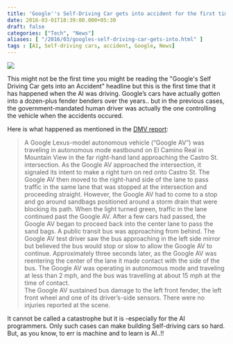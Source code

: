 ```yaml
---
title: 'Google''s Self-Driving Car gets into accident for the first time (when AI is driving)!'
date: 2016-03-01T18:39:00.000+05:30
draft: false
categories: ["Tech", "News"]
aliases: [ "/2016/03/googles-self-driving-car-gets-into.html" ]
tags : [AI, Self-driving cars, accident, Google, News]
---
```


[![](httpss://4.bp.blogspot.com/--EuNCSGRySM/VtWSjWErstI/AAAAAAAADLA/FDjhE5tVdE8/s640/GoogleLexus.png)](https://4.bp.blogspot.com/--EuNCSGRySM/VtWSjWErstI/AAAAAAAADLA/FDjhE5tVdE8/s1600/GoogleLexus.png)

  
This might not be the first time you might be reading the "Google's Self Driving Car gets into an Accident" headline but this is the first time that it has happened when the AI was driving. Google’s cars have actually gotten into a dozen-plus fender benders over the years.. but in the previous cases, the government-mandated human driver was actually the one controlling the vehicle when the accidents occured.  
  
Here is what happened as mentioned in the [DMV report](httpss://www.dmv.ca.gov/portal/wcm/connect/3946fbb8-e04e-4d52-8f80-b33948df34b2/Google+Auto+LLC+02.14.16.pdf?MOD=AJPERES):  

>   
> A Google Lexus-model autonomous vehicle (“Google AV”) was traveling in autonomous mode eastbound on El Camino Real in Mountain View in the far right-hand land approaching the Castro St. intersection. As the Google AV approached the intersection, it signaled its intent to make a right turn on red onto Castro St. The Google AV then moved to the right-hand side of the lane to pass traffic in the same lane that was stopped at the intersection and proceeding straight. However, the Google AV had to come to a stop and go around sandbags positioned around a storm drain that were blocking its path. When the light turned green, traffic in the lane continued past the Google AV. After a few cars had passed, the Google AV began to proceed back into the center lane to pass the sand bags. A public transit bus was approaching from behind. The Google AV test driver saw the bus approaching in the left side mirror but believed the bus would stop or slow to allow the Google AV to continue. Approximately three seconds later, as the Google AV was reentering the center of the lane it made contact with the side of the bus. The Google AV was operating in autonomous mode and traveling at less than 2 mph, and the bus was travelling at about 15 mph at the time of contact.  
> The Google AV sustained bus damage to the left front fender, the left front wheel and one of its driver’s-side sensors. There were no injuries reported at the scene.

  
It cannot be called a catastrophe but it is -especially for the AI programmers. Only such cases can make building Self-driving cars so hard. But, as you know, to err is machine and to learn is AI..!!